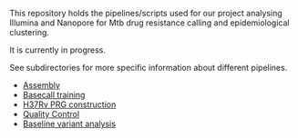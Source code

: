 This repository holds the pipelines/scripts used for our project analysing Illumina 
and Nanopore for Mtb drug resistance calling and epidemiological clustering.

It is currently in progress.

See subdirectories for more specific information about different pipelines.

-   [Assembly](analysis/assembly)
-   [Basecall training](analysis/basecall_training)
-   [H37Rv PRG construction](data/H37Rv_PRG)
-   [Quality Control](data/QC)
-   [Baseline variant analysis](analysis/baseline_variants)
